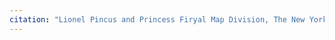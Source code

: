 ```yaml
---
citation: "Lionel Pincus and Princess Firyal Map Division, The New York Public Library. (1906 - 1913). Sheet No. 16. [Includes West New Brighton (West Brighton) and (Port Richmond).] Retrieved from https://digitalcollections.nypl.org/items/510d47e2-629b-a3d9-e040-e00a18064a99, cropped and highlighted in red."  
---
```

